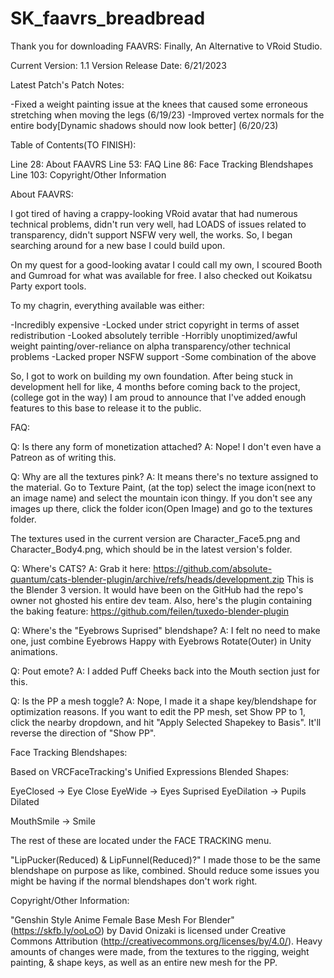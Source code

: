 # SK_faavrs_breadbread

Thank you for downloading FAAVRS:
Finally, An Alternative to VRoid Studio.

Current Version: 1.1
Version Release Date: 6/21/2023


Latest Patch's Patch Notes:


-Fixed a weight painting issue at the knees that caused some erroneous stretching when moving the legs (6/19/23)
-Improved vertex normals for the entire body[Dynamic shadows should now look better]
(6/20/23)



Table of Contents(TO FINISH):

Line 28: About FAAVRS
Line 53: FAQ
Line 86: Face Tracking Blendshapes
Line 103: Copyright/Other Information



About FAAVRS:

I got tired of having a crappy-looking VRoid avatar that had numerous technical problems,
didn't run very well, had LOADS of issues related to transparency, 
didn't support NSFW very well, the works. 
So, I began searching around for a new base I could build upon.

On my quest for a good-looking avatar I could call my own, 
I scoured Booth and Gumroad for what was available for free.
I also checked out Koikatsu Party export tools. 

To my chagrin, everything available was either:

-Incredibly expensive
-Locked under strict copyright in terms of asset redistribution
-Looked absolutely terrible
-Horribly unoptimized/awful weight painting/over-reliance on alpha transparency/other technical problems
-Lacked proper NSFW support
-Some combination of the above

So, I got to work on building my own foundation. 
After being stuck in development hell for like, 4 months before coming back to the project,
(college got in the way)
I am proud to announce that I've added enough features to this base to release it to the public.



FAQ:

Q: Is there any form of monetization attached? 
A: Nope! I don't even have a Patreon as of writing this.

Q: Why are all the textures pink?
A: It means there's no texture assigned to the material. 
Go to Texture Paint, (at the top) select the image icon(next to an image name) and select the mountain icon thingy.
If you don't see any images up there, click the folder icon(Open Image) and go to the textures folder.

The textures used in the current version are Character_Face5.png and Character_Body4.png, which should be in the latest version's folder.


Q: Where's CATS?
A: Grab it here: https://github.com/absolute-quantum/cats-blender-plugin/archive/refs/heads/development.zip
This is the Blender 3 version. 
It would have been on the GitHub had the repo's owner not ghosted his entire dev team.
Also, here's the plugin containing the baking feature: https://github.com/feilen/tuxedo-blender-plugin

Q: Where's the "Eyebrows Suprised" blendshape?
A: I felt no need to make one, just combine Eyebrows Happy with Eyebrows Rotate(Outer) in Unity animations.

Q: Pout emote?
A: I added Puff Cheeks back into the Mouth section just for this.

Q: Is the PP a mesh toggle?
A: Nope, I made it a shape key/blendshape for optimization reasons. 
If you want to edit the PP mesh, set Show PP to 1, click the nearby dropdown, 
and hit "Apply Selected Shapekey to Basis". It'll reverse the direction of "Show PP".




Face Tracking Blendshapes:

Based on VRCFaceTracking's Unified Expressions Blended Shapes: 

EyeClosed -> Eye Close
EyeWide ->  Eyes Suprised
EyeDilation -> Pupils Dilated

MouthSmile -> Smile 

The rest of these are located under the FACE TRACKING menu.

"LipPucker(Reduced) & LipFunnel(Reduced)?" 
I made those to be the same blendshape on purpose as like, combined.
Should reduce some issues you might be having if the normal blendshapes don't work right.


Copyright/Other Information:

"Genshin Style Anime Female Base Mesh For Blender" (https://skfb.ly/ooLoO) by David Onizaki is licensed under Creative Commons Attribution (http://creativecommons.org/licenses/by/4.0/).
Heavy amounts of changes were made, from the textures to the rigging, weight painting, & shape keys,
as well as an entire new mesh for the PP.
